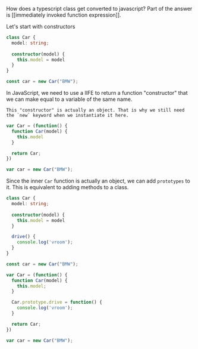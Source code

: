 How does a typescript class get converted to javascript? Part of the answer is [[immediately invoked function expression]].

Let's start with constructors

```ts
class Car {
  model: string;
  
  constructor(model) {
    this.model = model
  }
}

const car = new Car("BMW");
```

In JavaScript, we need to use a IIFE to return a function "constructor" that we can make equal to a variable of the same name. 

```ad-note
This "constructor" is actually an object. That is why we still need the `new` keyword when we instantiate it here. 
```

```js
var Car = (function() {
  function Car(model) {
    this.model
  }

  return Car;
})

var car = new Car("BMW");
```

Since the inner `Car` function is actually an object, we can add `prototypes` to it. This is equivalent to adding methods to a class.

```ts
class Car {
  model: string;
  
  constructor(model) {
    this.model = model
  }

  drive() {
    console.log('vroom');
  }
}

const car = new Car("BMW");
```

```js
var Car = (function() {
  function Car(model) {
    this.model;
  }

  Car.prototype.drive = function() {
    console.log('vroom');
  }

  return Car;
})

var car = new Car("BMW");
```
